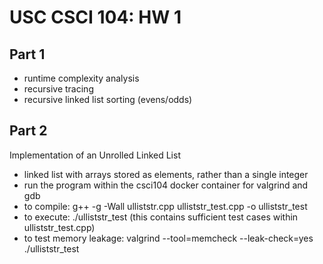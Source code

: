# USC CSCI 104: HW 1
## Part 1
- runtime complexity analysis
- recursive tracing
- recursive linked list sorting (evens/odds)

## Part 2
Implementation of an Unrolled Linked List
- linked list with arrays stored as elements, rather than a single integer
- run the program within the csci104 docker container for valgrind and gdb
- to compile:  g++ -g -Wall ulliststr.cpp ulliststr_test.cpp -o ulliststr_test
- to execute: ./ulliststr_test (this contains sufficient test cases within ulliststr_test.cpp)
- to test memory leakage: valgrind --tool=memcheck --leak-check=yes ./ulliststr_test
